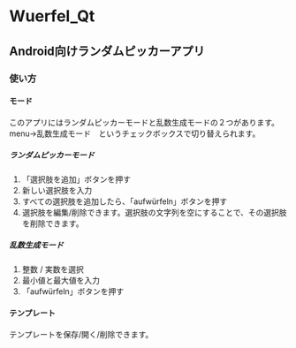 # Wuerfel_Qt

## Android向けランダムピッカーアプリ

### 使い方

#### モード

このアプリにはランダムピッカーモードと乱数生成モードの２つがあります。<br>menu-&gt;乱数生成モード　というチェックボックスで切り替えられます。

##### ランダムピッカーモード

1. 「選択肢を追加」ボタンを押す
2. 新しい選択肢を入力
3. すべての選択肢を追加したら、「aufwürfeln」ボタンを押す
4. 選択肢を編集/削除できます。選択肢の文字列を空にすることで、その選択肢を削除できます。

##### 乱数生成モード

1. 整数 / 実数を選択
2. 最小値と最大値を入力
3. 「aufwürfeln」ボタンを押す

#### テンプレート

テンプレートを保存/開く/削除できます。
